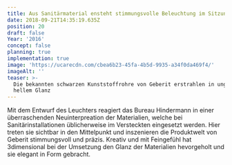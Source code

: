 ```yaml
---
title: Aus Sanitärmaterial ensteht stimmungsvolle Beleuchtung im Sitzungszimmer
date: 2018-09-21T14:35:19.635Z
position: 20
draft: false
Year: '2016'
concept: false
planning: true
implementation: true
image: 'https://ucarecdn.com/cbea6b23-45fa-4b5d-9935-a34f0da469f4/'
imageAlt: ''
teaser: >-
  Die bekannten schwarzen Kunststoffrohre von Geberit erstrahlen in ungewohnt
  hellem Glanz
---
```

Mit dem Entwurf des Leuchters reagiert das Bureau Hindermann in einer überraschenden Neuinterpreation der Materialien, welche bei Sanitärinstallationen üblicherweise im Versteckten eingesetzt werden. Hier treten sie sichtbar in den Mittelpunkt und inszenieren die Produktwelt von Geberit stimmungsvoll und präzis. Kreativ und mit Feingefühl hat 3dimensional bei der Umsetzung den Glanz der Materialien hevorgeholt und sie elegant in Form gebracht.
